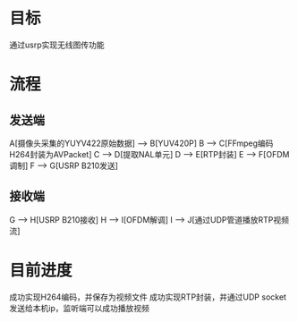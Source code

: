# 目标
通过usrp实现无线图传功能
# 流程
## 发送端
A[摄像头采集的YUYV422原始数据] --> B[YUV420P]
B --> C[FFmpeg编码H264封装为AVPacket]
C --> D[提取NAL单元]
D --> E[RTP封装]
E --> F[OFDM调制]
F --> G[USRP B210发送]
## 接收端
G --> H[USRP B210接收]
H --> I[OFDM解调]
I --> J[通过UDP管道播放RTP视频流]
# 目前进度
成功实现H264编码，并保存为视频文件
成功实现RTP封装，并通过UDP socket 发送给本机ip，监听端可以成功播放视频

